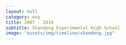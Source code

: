 ```yaml
---
layout: null
category: exp
title: 2007 - 2010
subtitle: Shandong Experimental High School
image: "assets/img/timeline/shandong.jpg"
---
```

 